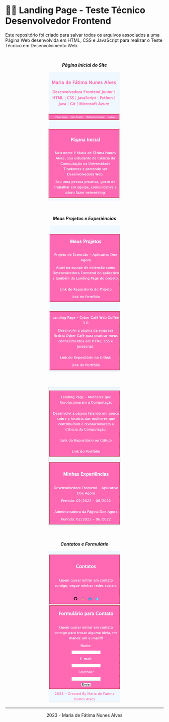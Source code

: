 # 👩‍💻 Landing Page - Teste Técnico Desenvolvedor Frontend

<p>Este repositório foi criado para salvar todos os arquivos associados a uma Página Web desenvolvida em HTML, CSS e JavaScript para realizar o Teste Técnico em Desenvolvimento Web.</p>
<br>
<p align="center"><b><i>Página Inicial do Site</b></i></p>
<p align="center"><img src="foto1.PNG"></p>
<br>
<p align="center"><b><i>Meus Projetos e Experiências</b></i></p>
<p align="center"><img src="foto2.PNG"></p>
<br>
<p align="center"><img src="foto3.PNG"></p>
<br>
<p align="center"><b><i>Contatos e Formulário</b></i></p>
<p align="center"><img src="foto4.PNG"></p>
<hr>
<p align="center">2023 - Maria de Fátima Nunes Alves</p>
